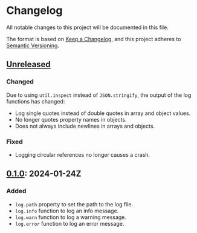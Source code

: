 # Changelog

All notable changes to this project will be documented in this file.

The format is based on [Keep a Changelog](https://keepachangelog.com/en/1.1.0/),
and this project adheres to [Semantic Versioning](https://semver.org/spec/v2.0.0.html).

## [Unreleased]

### Changed

Due to using `util.inspect` instead of `JSON.stringify`, the output of the log
functions has changed:

- Log single quotes instead of double quotes in array and object values.
- No longer quotes property names in objects.
- Does not always include newlines in arrays and objects.

### Fixed

- Logging circular references no longer causes a crash.

## [0.1.0]: 2024-01-24Z

### Added

- `log.path` property to set the path to the log file.
- `log.info` function to log an info message.
- `log.warn` function to log a warning message.
- `log.error` function to log an error message.

[unreleased]: https://github.com/gimjb/log/compare/latest...HEAD
[0.1.0]: https://github.com/gimjb/log/compare/v0.0.0...v0.1.0
